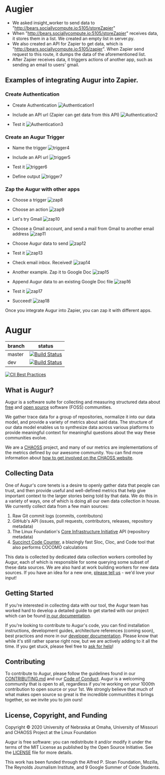 # Augier

- We asked insight_worker to send data to "http://bears.sociallycompute.io:5105/storeZapier"
- When "http://bears.sociallycompute.io:5105/storeZapier" receives data, it stores them in a list. We created an empty list in server.py. 
- We also created an API for Zapier to get data, which is "http://bears.sociallycompute.io:5105/zapier". When Zapier send request to this route, it dumps the data of the aforementioned list.
- After Zapier receives data, it triggers actions of another app, such as sending an email to users' gmail. 

## Examples of integrating Augur into Zapier.
### Create Authentication

- Create Authentication
![Authentication1](docs/Augier_screenshots/1auth.png)

- Include an API url (Zapier can get data from this API)
![Authentication2](docs/Augier_screenshots/2auth.png)

- Test it
![Authentication3](docs/Augier_screenshots/3auth.png)

### Create an Augur Trigger

- Name the trigger
![trigger4](docs/Augier_screenshots/4trigger.png)

- Include an API url
![trigger5](docs/Augier_screenshots/5trigger.png)

- Test it
![trigger6](docs/Augier_screenshots/6trigger.png)

- Define output
![trigger7](docs/Augier_screenshots/7trigger.png)

### Zap the Augur with other apps

- Choose a trigger
![zap8](docs/Augier_screenshots/8zap.png)

- Choose an action
![zap9](docs/Augier_screenshots/9zap.png)

- Let's try Gmail
![zap10](docs/Augier_screenshots/10zap.png)

- Choose a Gmail account, and send a mail from Gmail to another email address
![zap11](docs/Augier_screenshots/11zap.png)

- Choose Augur data to send
![zap12](docs/Augier_screenshots/12zap.png)

- Test it
![zap13](docs/Augier_screenshots/13zap.png)

- Check email inbox. Received!
![zap14](docs/Augier_screenshots/14zap.png)

- Another example. Zap it to Google Doc
![zap15](docs/Augier_screenshots/15zap.png)

- Append Augur data to an existing Google Doc file
![zap16](docs/Augier_screenshots/16zap.png)

- Test it
![zap17](docs/Augier_screenshots/17zap.png)

- Succeed!
![zap18](docs/Augier_screenshots/18zap.png)

Once you integrate Augur into Zapier, you can zap it with different apps. 



# Augur

branch | status
   --- | ---
master | [![Build Status](https://travis-ci.com/chaoss/augur.svg?branch=master)](https://travis-ci.com/chaoss/augur)
   dev | [![Build Status](https://travis-ci.com/chaoss/augur.svg?branch=dev)](https://travis-ci.com/chaoss/augur)


[![CII Best Practices](https://bestpractices.coreinfrastructure.org/projects/2788/badge)](https://bestpractices.coreinfrastructure.org/projects/2788)

## What is Augur?

Augur is a software suite for collecting and measuring structured data
about [free](https://www.fsf.org/about/) and [open source](https://opensource.org/docs/osd) software (FOSS) communities.

We gather trace data for a group of repositories, normalize
it into our data model, and provide a variety of metrics about said
data. The structure of our data model enables us to synthesize data
across various platforms to provide meaningful context for meaningful
questions about the way these communities evolve.

We are a [CHAOSS](https://chaoss.community>) project, and many of our
metrics are implementations of the metrics defined by our awesome community. You
can find more information about [how to get involved on the CHAOSS website](https://chaoss.community/participate/).

## Collecting Data

One of Augur's core tenets is a desire to openly gather data that people can trust, and then provide useful and well-defined metrics that help give important context to the larger stories being told by that data. We do this in a variety of ways, one of which is doing all our own data collection in house. We currently collect data from a few main sources:

1. Raw Git commit logs (commits, contributors)
2. GitHub's API (issues, pull requests, contributors, releases, repository metadata)
3. The Linux Foundation's [Core Infrastructure Initiative](https://www.coreinfrastructure.org/) API (repository metadata)
4. [Succinct Code Counter](https://github.com/boyter/scc), a blazingly fast Sloc, Cloc, and Code tool that also performs COCOMO calculations

This data is collected by dedicated data collection workers controlled by Augur, each of which is responsible for some querying some subset of these data sources. We are also hard at work building workers for new data sources. If you have an idea for a new one, [please tell us](https://github.com/chaoss/augur/issues/new?template=feature_request.md) - we'd love your input!


## Getting Started

If you're interested in collecting data with our tool, the Augur team has worked hard to develop a detailed guide to get started with our project which can be found [in our documentation](https://oss-augur.readthedocs.io/en/master/getting-started/toc.html).

If you're looking to contribute to Augur's code, you can find installation instructions, development guides, architecture references (coming soon), best practices and more in our [developer documentation](https://oss-augur.readthedocs.io/en/master/development-guide/toc.html). Please know that while it's still rather sparse right now,
but we are actively adding to it all the time. If you get stuck, please feel free to [ask for help](https://github.com/chaoss/augur/issues/new)!

## Contributing

To contribute to Augur, please follow the guidelines found in our [CONTRIBUTING.md](CONTRIBUTING.md) and our [Code of Conduct](CODE_OF_CONDUCT.md). Augur is a welcoming community that is open to all, regardless if you're working on your 1000th contribution to open source or your 1st. We strongly believe that much of what makes open source so great is the incredible communitites it brings together, so we invite you to join ours!

## License, Copyright, and Funding

Copyright © 2020 University of Nebraska at Omaha, University of Missouri and CHAOSS Project at the Linux Foundation

Augur is free software: you can redistribute it and/or modify it under the terms of the MIT License as published by the Open Source Initiative. See the [LICENSE](LICENSE) file for more details.

This work has been funded through the Alfred P. Sloan Foundation, Mozilla, The Reynolds Journalism Institute, and 9 Google Summer of Code Students.
